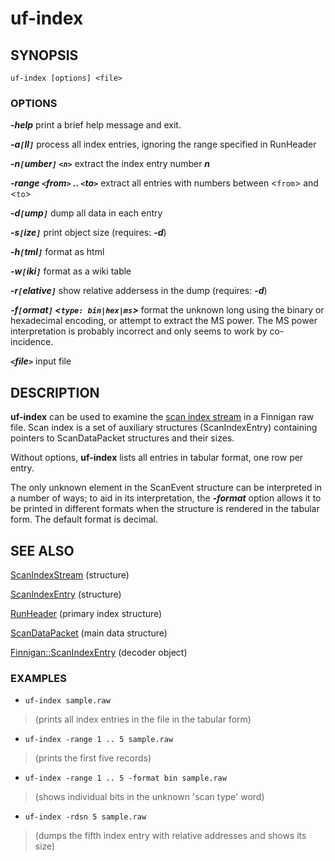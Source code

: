 # uf-index #

## SYNOPSIS ##

```
uf-index [options] <file>
```

### OPTIONS ###

_**-help**_ print a brief help message and exit.

_**-a`[`ll`]`**_ process all index entries, ignoring the range specified in RunHeader

_**-n`[`umber`]` `<n>`**_ extract the index entry number _**n**_

_**-range `<`from`>` .. `<`to`>`**_ extract all entries with numbers between <`from`> and <`to`>

_**-d`[`ump`]`**_ dump all data in each entry

_**-s`[`ize`]`**_ print object size (requires: _**-d**_)

_**-h`[`tml`]`**_ format as html

_**-w`[`iki`]`**_ format as a wiki table

_**-r`[`elative`]`**_ show relative addersess in the dump (requires: _**-d**_)

_**-f`[`ormat`]` <`type: bin|hex|ms`>**_	format the unknown long using the binary or hexadecimal encoding, or attempt to extract the MS power. The MS power interpretation is probably incorrect and only seems to work by co-incidence.

_**`<`file`>`**_ input file


## DESCRIPTION ##

**uf-index** can be used to examine the [scan index stream](ScanIndexStream.md) in a
Finnigan raw file. Scan index is a set of auxiliary structures (ScanIndexEntry) containing pointers to ScanDataPacket structures and their sizes.

Without options, **uf-index** lists all entries in tabular format, one row per entry.

The only unknown element in the ScanEvent structure can be interpreted in a number of ways; to aid in its interpretation, the _**-format**_ option allows it to be printed in different formats when the structure is rendered in the tabular form. The default format is decimal.
## SEE ALSO ##

[ScanIndexStream](ScanIndexStream.md) (structure)

[ScanIndexEntry](ScanIndexEntry.md) (structure)

[RunHeader](RunHeader.md) (primary index structure)

[ScanDataPacket](ScanDataPacket.md) (main data structure)

[Finnigan::ScanIndexEntry](FinniganScanIndexEntry.md) (decoder object)


### EXAMPLES ###

  * `uf-index sample.raw`

> (prints all index entries in the file in the tabular form)

  * `uf-index -range 1 .. 5 sample.raw`

> (prints the first five records)

  * `uf-index -range 1 .. 5 -format bin sample.raw`

> (shows individual bits in the unknown 'scan type' word)

  * `uf-index -rdsn 5 sample.raw`

> (dumps the fifth index entry with relative addresses and shows its size)